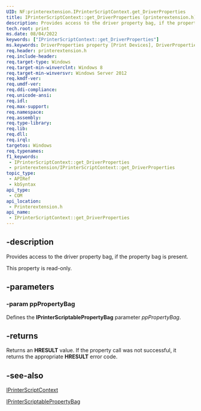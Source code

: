 ```yaml
---
UID: NF:printerextension.IPrinterScriptContext.get_DriverProperties
title: IPrinterScriptContext::get_DriverProperties (printerextension.h)
description: Provides access to the driver property bag, if the property bag is present.
tech.root: print
ms.date: 08/04/2022
keywords: ["IPrinterScriptContext::get_DriverProperties"]
ms.keywords: DriverProperties property [Print Devices], DriverProperties property [Print Devices],IPrinterScriptContext interface, IPrinterScriptContext interface [Print Devices],DriverProperties property, IPrinterScriptContext.DriverProperties, IPrinterScriptContext.get_DriverProperties, IPrinterScriptContext::DriverProperties, IPrinterScriptContext::get_DriverProperties, get_DriverProperties, print.iprinterscriptcontext_driverproperties, printerextension/IPrinterScriptContext::DriverProperties, printerextension/IPrinterScriptContext::get_DriverProperties
req.header: printerextension.h
req.include-header: 
req.target-type: Windows
req.target-min-winverclnt: Windows 8
req.target-min-winversvr: Windows Server 2012
req.kmdf-ver: 
req.umdf-ver: 
req.ddi-compliance: 
req.unicode-ansi: 
req.idl: 
req.max-support: 
req.namespace: 
req.assembly: 
req.type-library: 
req.lib: 
req.dll: 
req.irql: 
targetos: Windows
req.typenames: 
f1_keywords:
 - IPrinterScriptContext::get_DriverProperties
 - printerextension/IPrinterScriptContext::get_DriverProperties
topic_type:
 - APIRef
 - kbSyntax
api_type:
 - COM
api_location:
 - Printerextension.h
api_name:
 - IPrinterScriptContext::get_DriverProperties
---
```


## -description

Provides access to the driver property bag, if the property bag is present.

This property is read-only.

## -parameters

### -param ppPropertyBag

Defines the **IPrinterScriptablePropertyBag** parameter *ppPropertyBag*.

## -returns

Returns an **HRESULT** value. If the property call was not successful, it returns the appropriate **HRESULT** error code.

## -see-also

[IPrinterScriptContext](./nn-printerextension-iprinterscriptcontext.md)

[IPrinterScriptablePropertyBag](./nn-printerextension-iprinterscriptablepropertybag.md)